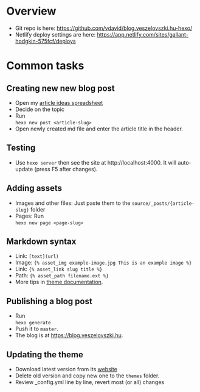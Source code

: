 # Overview

- Git repo is here: https://github.com/vdavid/blog.veszelovszki.hu-hexo/
- Netlify deploy settings are here: https://app.netlify.com/sites/gallant-hodgkin-575fcf/deploys

# Common tasks
## Creating new new blog post

- Open my [article ideas spreadsheet](https://docs.google.com/spreadsheets/d/1oxPuH4ZkkKty4QoBaoM27OCdgCCKFu4WHwZYn9XLn1M/edit#gid=0)
- Decide on the topic
- Run<br>`hexo new post <article-slug>`
- Open newly created md file and enter the article title in the header.

## Testing
- Use `hexo server` then see the site at http://localhost:4000. It will auto-update (press F5 after changes). 

## Adding assets
- Images and other files: Just paste them to the `source/_posts/{article-slug}` folder
- Pages: Run<br>`hexo new page <page-slug>`

## Markdown syntax

- Link: `[text](url)`
- Image: `{% asset_img example-image.jpg This is an example image %}`
- Link: `{% asset_link slug title %}`
- Path: `{% asset_path filename.ext %}`
- More tips in [theme documentation](https://github.com/LouisBarranqueiro/hexo-theme-tranquilpeak/blob/master/DOCUMENTATION.md).

## Publishing a blog post

- Run<br>`hexo generate`
- Push it to `master`.
- The blog is at https://blog.veszelovszki.hu.

## Updating the theme

- Download latest version from its [website](https://github.com/LouisBarranqueiro/hexo-theme-tranquilpeak/blob/master/)
- Delete old version and copy new one to the `themes` folder.
- Review _config.yml line by line, revert most (or all) changes
